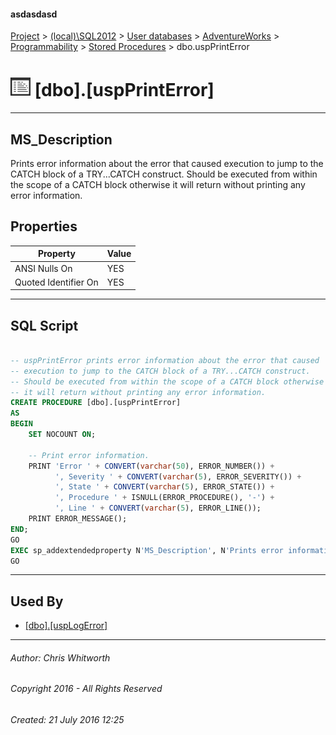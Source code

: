 #### asdasdasd

[Project](../../../../../index.md) > [(local)\\SQL2012](../../../../index.md) > [User databases](../../../index.md) > [AdventureWorks](../../index.md) > [Programmability](../index.md) > [Stored Procedures](Stored_Procedures.md) > dbo.uspPrintError

# ![Stored Procedures](../../../../../Images/StoredProcedure32.png) [dbo].[uspPrintError]

---

## <a name="#description"></a>MS_Description

Prints error information about the error that caused execution to jump to the CATCH block of a TRY...CATCH construct. Should be executed from within the scope of a CATCH block otherwise it will return without printing any error information.

## <a name="#properties"></a>Properties

| Property | Value |
|---|---|
| ANSI Nulls On | YES |
| Quoted Identifier On | YES |


---

## <a name="#sqlscript"></a>SQL Script

```sql

-- uspPrintError prints error information about the error that caused 
-- execution to jump to the CATCH block of a TRY...CATCH construct. 
-- Should be executed from within the scope of a CATCH block otherwise 
-- it will return without printing any error information.
CREATE PROCEDURE [dbo].[uspPrintError] 
AS
BEGIN
    SET NOCOUNT ON;

    -- Print error information. 
    PRINT 'Error ' + CONVERT(varchar(50), ERROR_NUMBER()) +
          ', Severity ' + CONVERT(varchar(5), ERROR_SEVERITY()) +
          ', State ' + CONVERT(varchar(5), ERROR_STATE()) + 
          ', Procedure ' + ISNULL(ERROR_PROCEDURE(), '-') + 
          ', Line ' + CONVERT(varchar(5), ERROR_LINE());
    PRINT ERROR_MESSAGE();
END;
GO
EXEC sp_addextendedproperty N'MS_Description', N'Prints error information about the error that caused execution to jump to the CATCH block of a TRY...CATCH construct. Should be executed from within the scope of a CATCH block otherwise it will return without printing any error information.', 'SCHEMA', N'dbo', 'PROCEDURE', N'uspPrintError', NULL, NULL
GO

```


---

## <a name="#usedby"></a>Used By

* [[dbo].[uspLogError]](uspLogError.md)


---

###### Author:  Chris Whitworth

###### Copyright 2016 - All Rights Reserved

###### Created: 21 July 2016 12:25

